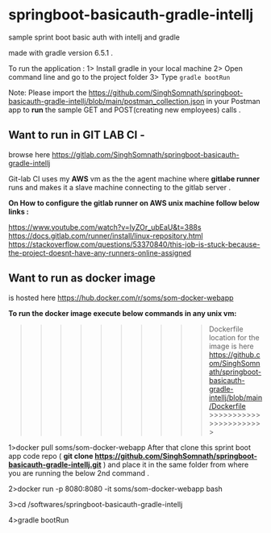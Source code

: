 # springboot-basicauth-gradle-intellj
 sample sprint boot basic auth with intellj and gradle
 
 made with gradle version 6.5.1 .
 
 To run the application :
 1> Install gradle in your local machine
 2> Open command line and go to the project folder 
 3> Type ```gradle bootRun```
 
 
 Note: Please import the https://github.com/SinghSomnath/springboot-basicauth-gradle-intellj/blob/main/postman_collection.json in your Postman app to **run** the sample  GET and POST(creating new employees) calls .
 
 Want to run in GIT LAB CI - 
 ------------------------------------
 
 browse here https://gitlab.com/SinghSomnath/springboot-basicauth-gradle-intellj
 
 Git-lab CI uses my **AWS** vm as the the agent machine where **gitlabe runner** runs and makes it a slave machine connecting to the gitlab server .
 
**On How to configure the gitlab runner on AWS unix machine follow below links :**

 
 https://www.youtube.com/watch?v=IyZOr_ubEaU&t=388s
 https://docs.gitlab.com/runner/install/linux-repository.html
 https://stackoverflow.com/questions/53370840/this-job-is-stuck-because-the-project-doesnt-have-any-runners-online-assigned
 
 
Want to run as docker image
-------------------------------

is hosted here https://hub.docker.com/r/soms/som-docker-webapp
 
 **To run the docker image execute below commands in any unix vm:**
 
 
>>>>>>>>>>Dockerfile location for the image is here  https://github.com/SinghSomnath/springboot-basicauth-gradle-intellj/blob/main/Dockerfile >>>>>>>>>>>>>>>>>>>>>>>

1>docker pull soms/som-docker-webapp
After that clone this sprint boot app  code repo ( **git clone https://github.com/SinghSomnath/springboot-basicauth-gradle-intellj.git** ) and place it in the same folder from where you are running the below 2nd command .

2>docker run -p 8080:8080 -it soms/som-docker-webapp bash

3>cd /softwares/springboot-basicauth-gradle-intellj

4>gradle bootRun

 

 
